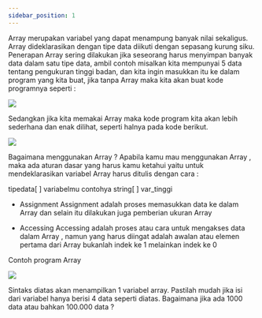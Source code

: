 ```yaml
---
sidebar_position: 1
---
```



Array merupakan variabel yang dapat menampung banyak nilai sekaligus. Array
dideklarasikan dengan tipe data diikuti dengan sepasang kurung siku. Penerapan Array
sering dilakukan jika seseorang harus menyimpan banyak data dalam satu tipe data,
ambil contoh misalkan kita mempunyai 5 data tentang pengukuran tinggi badan, dan kita
ingin masukkan itu ke dalam program yang kita buat, jika tanpa Array maka kita akan
buat kode programnya seperti :

**![](https://lh7-us.googleusercontent.com/docsz/AD_4nXfYuFV98yzwX9G0Bn7f0TgYHblygneuY8RLHM_leYyf8vmasXqEt8PeMq7Ox09tskVACosgngTgoAkwkyo42qsGJLfB8Br4bapg-3qF9u2wAPzW-42ICi9D01KuuFegDXtiRM0P4YvnYPpMXOaeOrqIhfUc?key=P6zKjspF4_1AON5V9WED4Q)**

Sedangkan jika kita memakai Array maka kode program kita akan lebih sederhana dan
enak dilihat, seperti halnya pada kode berikut.

**![](https://lh7-us.googleusercontent.com/docsz/AD_4nXdxdiI9pK1OLLVZOzhUXsINwCEYE2ITn5_dd4gLIL9LILORJ1M23sqwYC-d4P3_onS4IRa5DkXKf9E9OFolo-XkASvOmiOXe1-ORTs9F0dI6GcR_D1rTpcLivGiJg4mXdwFrpXb3i6HtBjpIxLDJj3kZtBJ?key=P6zKjspF4_1AON5V9WED4Q)**

Bagaimana menggunakan Array ?
Apabila kamu mau menggunakan Array , maka ada aturan dasar yang harus kamu
ketahui yaitu untuk mendeklarasikan variabel Array harus ditulis dengan cara :

tipedata[ ] variabelmu contohya string[ ] var_tinggi


- Assignment
Assignment adalah proses memasukkan data ke dalam Array dan selain itu
dilakukan juga pemberian ukuran Array

- Accessing
Accessing adalah proses atau cara untuk mengakses data dalam Array , namun
yang harus diingat adalah awalan atau elemen pertama dari Array bukanlah
indek ke 1 melainkan indek ke 0

Contoh program Array

**![](https://lh7-us.googleusercontent.com/docsz/AD_4nXeDNMQ8tPgBG0nwF-aIL8u_nbGrf6WzH9FcVcCwYcgroLyYMCKXqsl7iOl1mn3D2aBo5BmygWLD1UM2eGFlSXYvBwLeBZRhBSKlQhgJdGwwfANlwModd96X_-_C1MLZskXKgopsbm4mnIPCvV3UwYpa-KRV?key=P6zKjspF4_1AON5V9WED4Q)**

Sintaks diatas akan menampilkan 1 variabel array. Pastilah mudah jika isi dari
variabel hanya berisi 4 data seperti diatas. Bagaimana jika ada 1000 data atau
bahkan 100.000 data ?